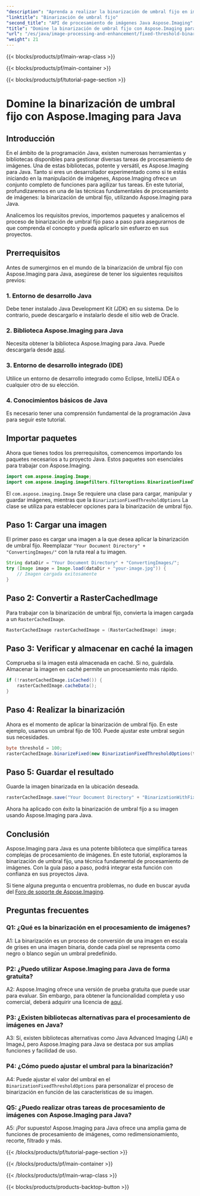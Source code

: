 ```yaml
---
"description": "Aprenda a realizar la binarización de umbral fijo en imágenes utilizando Aspose.Imaging para Java."
"linktitle": "Binarización de umbral fijo"
"second_title": "API de procesamiento de imágenes Java Aspose.Imaging"
"title": "Domine la binarización de umbral fijo con Aspose.Imaging para Java"
"url": "/es/java/image-processing-and-enhancement/fixed-threshold-binarization/"
"weight": 21
---
```


{{< blocks/products/pf/main-wrap-class >}}

{{< blocks/products/pf/main-container >}}

{{< blocks/products/pf/tutorial-page-section >}}

# Domine la binarización de umbral fijo con Aspose.Imaging para Java

## Introducción

En el ámbito de la programación Java, existen numerosas herramientas y bibliotecas disponibles para gestionar diversas tareas de procesamiento de imágenes. Una de estas bibliotecas, potente y versátil, es Aspose.Imaging para Java. Tanto si eres un desarrollador experimentado como si te estás iniciando en la manipulación de imágenes, Aspose.Imaging ofrece un conjunto completo de funciones para agilizar tus tareas. En este tutorial, profundizaremos en una de las técnicas fundamentales de procesamiento de imágenes: la binarización de umbral fijo, utilizando Aspose.Imaging para Java.

Analicemos los requisitos previos, importemos paquetes y analicemos el proceso de binarización de umbral fijo paso a paso para asegurarnos de que comprenda el concepto y pueda aplicarlo sin esfuerzo en sus proyectos.

## Prerrequisitos

Antes de sumergirnos en el mundo de la binarización de umbral fijo con Aspose.Imaging para Java, asegúrese de tener los siguientes requisitos previos:

### 1. Entorno de desarrollo Java

Debe tener instalado Java Development Kit (JDK) en su sistema. De lo contrario, puede descargarlo e instalarlo desde el sitio web de Oracle.

### 2. Biblioteca Aspose.Imaging para Java

Necesita obtener la biblioteca Aspose.Imaging para Java. Puede descargarla desde [aquí](https://releases.aspose.com/imaging/java/).

### 3. Entorno de desarrollo integrado (IDE)

Utilice un entorno de desarrollo integrado como Eclipse, IntelliJ IDEA o cualquier otro de su elección.

### 4. Conocimientos básicos de Java

Es necesario tener una comprensión fundamental de la programación Java para seguir este tutorial.

## Importar paquetes

Ahora que tienes todos los prerrequisitos, comencemos importando los paquetes necesarios a tu proyecto Java. Estos paquetes son esenciales para trabajar con Aspose.Imaging.

```java
import com.aspose.imaging.Image;
import com.aspose.imaging.imagefilters.filteroptions.BinarizationFixedThresholdOptions;
```

El `com.aspose.imaging.Image` Se requiere una clase para cargar, manipular y guardar imágenes, mientras que la `BinarizationFixedThresholdOptions` La clase se utiliza para establecer opciones para la binarización de umbral fijo.

## Paso 1: Cargar una imagen

El primer paso es cargar una imagen a la que desea aplicar la binarización de umbral fijo. Reemplazar `"Your Document Directory" + "ConvertingImages/"` con la ruta real a tu imagen.

```java
String dataDir = "Your Document Directory" + "ConvertingImages/";
try (Image image = Image.load(dataDir + "your-image.jpg")) {
    // Imagen cargada exitosamente
}
```

## Paso 2: Convertir a RasterCachedImage

Para trabajar con la binarización de umbral fijo, convierta la imagen cargada a un `RasterCachedImage`.

```java
RasterCachedImage rasterCachedImage = (RasterCachedImage) image;
```

## Paso 3: Verificar y almacenar en caché la imagen

Comprueba si la imagen está almacenada en caché. Si no, guárdala. Almacenar la imagen en caché permite un procesamiento más rápido.

```java
if (!rasterCachedImage.isCached()) {
    rasterCachedImage.cacheData();
}
```

## Paso 4: Realizar la binarización

Ahora es el momento de aplicar la binarización de umbral fijo. En este ejemplo, usamos un umbral fijo de 100. Puede ajustar este umbral según sus necesidades.

```java
byte threshold = 100;
rasterCachedImage.binarizeFixed(new BinarizationFixedThresholdOptions(threshold));
```

## Paso 5: Guardar el resultado

Guarde la imagen binarizada en la ubicación deseada.

```java
rasterCachedImage.save("Your Document Directory" + "BinarizationWithFixedThreshold_out.jpg");
```

Ahora ha aplicado con éxito la binarización de umbral fijo a su imagen usando Aspose.Imaging para Java.

## Conclusión

Aspose.Imaging para Java es una potente biblioteca que simplifica tareas complejas de procesamiento de imágenes. En este tutorial, exploramos la binarización de umbral fijo, una técnica fundamental de procesamiento de imágenes. Con la guía paso a paso, podrá integrar esta función con confianza en sus proyectos Java.

Si tiene alguna pregunta o encuentra problemas, no dude en buscar ayuda del [Foro de soporte de Aspose.Imaging](https://forum.aspose.com/).

## Preguntas frecuentes

### Q1: ¿Qué es la binarización en el procesamiento de imágenes?

A1: La binarización es un proceso de conversión de una imagen en escala de grises en una imagen binaria, donde cada píxel se representa como negro o blanco según un umbral predefinido.

### P2: ¿Puedo utilizar Aspose.Imaging para Java de forma gratuita?

A2: Aspose.Imaging ofrece una versión de prueba gratuita que puede usar para evaluar. Sin embargo, para obtener la funcionalidad completa y uso comercial, deberá adquirir una licencia de [aquí](https://purchase.aspose.com/buy).

### P3: ¿Existen bibliotecas alternativas para el procesamiento de imágenes en Java?

A3: Sí, existen bibliotecas alternativas como Java Advanced Imaging (JAI) e ImageJ, pero Aspose.Imaging para Java se destaca por sus amplias funciones y facilidad de uso.

### P4: ¿Cómo puedo ajustar el umbral para la binarización?

A4: Puede ajustar el valor del umbral en el `BinarizationFixedThresholdOptions` para personalizar el proceso de binarización en función de las características de su imagen.

### Q5: ¿Puedo realizar otras tareas de procesamiento de imágenes con Aspose.Imaging para Java?

A5: ¡Por supuesto! Aspose.Imaging para Java ofrece una amplia gama de funciones de procesamiento de imágenes, como redimensionamiento, recorte, filtrado y más.

{{< /blocks/products/pf/tutorial-page-section >}}

{{< /blocks/products/pf/main-container >}}

{{< /blocks/products/pf/main-wrap-class >}}

{{< blocks/products/products-backtop-button >}}